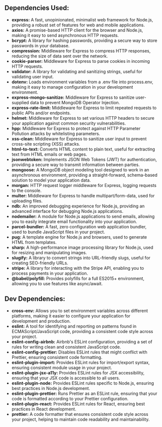 ## Dependencies Used:

- **express:** A fast, unopinionated, minimalist web framework for Node.js, providing a robust set of features for web and mobile applications.
- **axios:** A promise-based HTTP client for the browser and Node.js, making it easy to send asynchronous HTTP requests.
- **bcrypt:** A library for hashing passwords, providing a secure way to store passwords in your database.
- **compression:** Middleware for Express to compress HTTP responses, reducing the size of data sent over the network.
- **cookie-parser:** Middleware for Express to parse cookies in incoming HTTP requests.
- **validator:** A library for validating and sanitizing strings, useful for validating user input.
- **dotenv:** Loads environment variables from a .env file into process.env, making it easy to manage configuration in your development environment.
- **express-mongo-sanitize:** Middleware for Express to sanitize user-supplied data to prevent MongoDB Operator Injection.
- **express-rate-limit:** Middleware for Express to limit repeated requests to public APIs and/or endpoints.
- **helmet:** Middleware for Express to set various HTTP headers to secure your application against common security vulnerabilities.
- **hpp:** Middleware for Express to protect against HTTP Parameter Pollution attacks by whitelisting parameters.
- **xss-clean:** Middleware for Express to sanitize user input to prevent cross-site scripting (XSS) attacks.
- **html-to-text:** Converts HTML content to plain text, useful for extracting text from HTML emails or web pages.
- **jsonwebtoken:** Implements JSON Web Tokens (JWT) for authentication, providing a secure way to transmit information between parties.
- **mongoose:** A MongoDB object modeling tool designed to work in an asynchronous environment, providing a straight-forward, schema-based solution to model your application data.
- **morgan:** HTTP request logger middleware for Express, logging requests to the console.
- **multer:** Middleware for Express to handle multipart/form-data, used for uploading files.
- **ndb:** An improved debugging experience for Node.js, providing an advanced interface for debugging Node.js applications.
- **nodemailer:** A module for Node.js applications to send emails, allowing you to easily integrate email functionality into your application.
- **parcel-bundler:** A fast, zero configuration web application bundler, used to bundle JavaScript files in your project.
- **pug:** A template engine for Node.js and browsers, used to generate HTML from templates.
- **sharp:** A high-performance image processing library for Node.js, used for resizing and manipulating images.
- **slugify:** A library to convert strings into URL-friendly slugs, useful for creating SEO-friendly URLs.
- **stripe:** A library for interacting with the Stripe API, enabling you to process payments in your application.
- **@babel/polyfill:** Provides polyfills for a full ES2015+ environment, allowing you to use features like async/await.

## Dev Dependencies:

- **cross-env:** Allows you to set environment variables across different platforms, making it easier to configure your application for development and production.
- **eslint:** A tool for identifying and reporting on patterns found in ECMAScript/JavaScript code, providing a consistent code style across your project.
- **eslint-config-airbnb:** Airbnb's ESLint configuration, providing a set of rules for writing clean and consistent JavaScript code.
- **eslint-config-prettier:** Disables ESLint rules that might conflict with Prettier, ensuring consistent code formatting.
- **eslint-plugin-import:** Provides ESLint rules for import/export syntax, ensuring consistent module usage in your project.
- **eslint-plugin-jsx-a11y:** Provides ESLint rules for JSX accessibility, ensuring that your JSX code is accessible to all users.
- **eslint-plugin-node:** Provides ESLint rules specific to Node.js, ensuring best practices in Node.js development.
- **eslint-plugin-prettier:** Runs Prettier as an ESLint rule, ensuring that your code is formatted according to your Prettier configuration.
- **eslint-plugin-react:** Provides ESLint rules for React, ensuring best practices in React development.
- **prettier:** A code formatter that ensures consistent code style across your project, helping to maintain code readability and maintainability.
